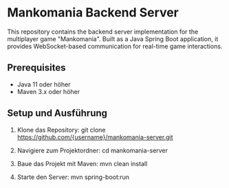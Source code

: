 # Mankomania Backend Server

This repository contains the backend server implementation for the multiplayer game "Mankomania". Built as a Java Spring Boot application, it provides WebSocket-based communication for real-time game interactions.

## Prerequisites

- Java 11 oder höher
- Maven 3.x oder höher

## Setup und Ausführung

1. Klone das Repository:
git clone https://github.com/{username}/mankomania-server.git

2. Navigiere zum Projektordner:
cd mankomania-server

3. Baue das Projekt mit Maven:
mvn clean install

4. Starte den Server:
mvn spring-boot:run

